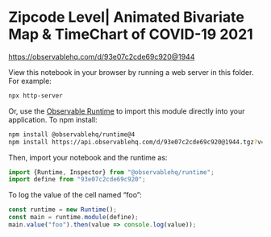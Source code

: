 # Zipcode Level| Animated Bivariate Map & TimeChart of COVID-19 2021

https://observablehq.com/d/93e07c2cde69c920@1944

View this notebook in your browser by running a web server in this folder. For
example:

~~~sh
npx http-server
~~~

Or, use the [Observable Runtime](https://github.com/observablehq/runtime) to
import this module directly into your application. To npm install:

~~~sh
npm install @observablehq/runtime@4
npm install https://api.observablehq.com/d/93e07c2cde69c920@1944.tgz?v=3
~~~

Then, import your notebook and the runtime as:

~~~js
import {Runtime, Inspector} from "@observablehq/runtime";
import define from "93e07c2cde69c920";
~~~

To log the value of the cell named “foo”:

~~~js
const runtime = new Runtime();
const main = runtime.module(define);
main.value("foo").then(value => console.log(value));
~~~
